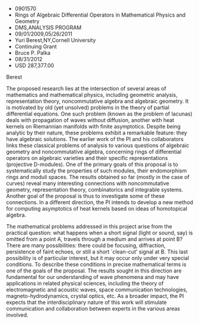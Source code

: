 
* 0901570
* Rings of Algebraic Differential Operators in Mathematical Physics and Geometry
* DMS,ANALYSIS PROGRAM
* 09/01/2009,05/26/2011
* Yuri Berest,NY,Cornell University
* Continuing Grant
* Bruce P. Palka
* 08/31/2012
* USD 287,377.00

Berest

The proposed research lies at the intersection of several areas of mathematics
and mathematical physics, including geometric analysis, representation theory,
noncommutative algebra and algebraic geometry. It is motivated by old (yet
unsolved) problems in the theory of partial differential equations. One such
problem (known as the problem of lacunas) deals with propagation of waves
without diffusion, another with heat kernels on Riemannian manifolds with finite
asymptotics. Despite being analytic by their nature, these problems exhibit a
remarkable feature: they have algebraic solutions. The earlier work of the PI
and his collaborators links these classical problems of analysis to various
questions of algebraic geometry and noncommutative algebra, concerning rings of
differential operators on algebraic varieties and their specific representations
(projective D-modules). One of the primary goals of this proposal is to
systematically study the properties of such modules, their endomorphism rings
and moduli spaces. The results obtained so far (mostly in the case of curves)
reveal many interesting connections with noncommutative geometry, representation
theory, combinatorics and integrable systems. Another goal of the proposal is
thus to investigate some of these connections. In a different direction, the PI
intends to develop a new method for computing asymptotics of heat kernels based
on ideas of homotopical algebra.

The mathematical problems addressed in this project arise from the practical
question: what happens when a short signal (light or sound, say) is omitted from
a point A, travels through a medium and arrives at point B? There are many
possibilities: there could be focusing, diffraction, persistence of faint
echoes, or still a short `clean-cut' signal at B. This last possibility is of
particular interest, but it may occur only under very special conditions. To
describe these conditions in precise mathematical terms is one of the goals of
the proposal. The results sought in this direction are fundamental for our
understanding of wave phenomena and may have applications in related physical
sciences, including the theory of electromagnetic and acoustic waves, space
communication technologies, magneto-hydrodynamics, crystal optics, etc. As a
broader impact, the PI expects that the interdisciplinary nature of this work
will stimulate communication and collaboration between experts in the various
areas involved.
